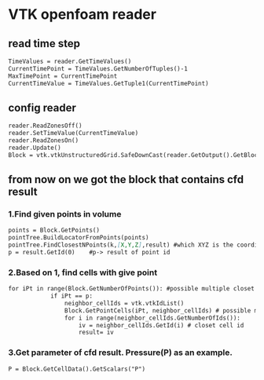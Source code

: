 # VTK openfoam reader


## read time step 
```markdown
TimeValues = reader.GetTimeValues()
CurrentTimePoint = TimeValues.GetNumberOfTuples()-1
MaxTimePoint = CurrentTimePoint
CurrentTimeValue = TimeValues.GetTuple1(CurrentTimePoint)
```

## config reader
```markdown
reader.ReadZonesOff()
reader.SetTimeValue(CurrentTimeValue)
reader.ReadZonesOn()
reader.Update()
Block = vtk.vtkUnstructuredGrid.SafeDownCast(reader.GetOutput().GetBlock(0)) 
```
## from now on we got the block that contains cfd result

### 1.Find given points in volume
```markdown
points = Block.GetPoints()
pointTree.BuildLocatorFromPoints(points)
pointTree.FindClosestNPoints(k,[X,Y,Z],result) #which XYZ is the coordinate of given point
p = result.GetId(0)    #p-> result of point id 
```   

### 2.Based on 1, find cells with give point
```markdown
for iPt in range(Block.GetNumberOfPoints()): #possible multiple closet pts
            if iPt == p:  
                neighbor_cellIds = vtk.vtkIdList()
                Block.GetPointCells(iPt, neighbor_cellIds) # possible multiple closet cell id
                for i in range(neighbor_cellIds.GetNumberOfIds()):
                    iv = neighbor_cellIds.GetId(i) # closet cell id
                    result= iv                
```

### 3.Get parameter of cfd result. Pressure(P) as an example.
```markdown
P = Block.GetCellData().GetScalars("P")
```
